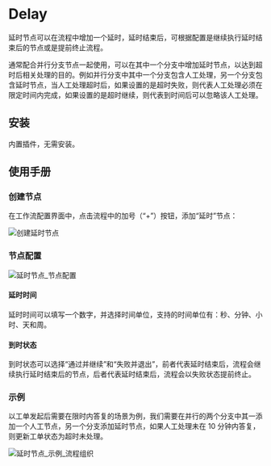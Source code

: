 # Delay

<PluginInfo name="workflow-delay" link="/handbook/workflow-delay"></PluginInfo>

延时节点可以在流程中增加一个延时，延时结束后，可根据配置是继续执行延时结束后的节点或是提前终止流程。

通常配合并行分支节点一起使用，可以在其中一个分支中增加延时节点，以达到超时后相关处理的目的。例如并行分支中其中一个分支包含人工处理，另一个分支包含延时节点，当人工处理超时后，如果设置的是超时失败，则代表人工处理必须在限定时间内完成，如果设置的是超时继续，则代表到时间后可以忽略该人工处理。

## 安装

内置插件，无需安装。

## 使用手册

### 创建节点

在工作流配置界面中，点击流程中的加号（“+”）按钮，添加“延时”节点：

![创建延时节点](https://static-docs.nocobase.com/d0816999c9f7acaec1c409bd8fb6cc36.png)

### 节点配置

![延时节点_节点配置](https://static-docs.nocobase.com/5fe8a36535f20a087a0148ffa1cd2aea.png)

#### 延时时间

延时时间可以填写一个数字，并选择时间单位，支持的时间单位有：秒、分钟、小时、天和周。

#### 到时状态

到时状态可以选择“通过并继续”和“失败并退出”，前者代表延时结束后，流程会继续执行延时结束后的节点，后者代表延时结束后，流程会以失败状态提前终止。

### 示例

以工单发起后需要在限时内答复的场景为例，我们需要在并行的两个分支中其一添加一个人工节点，另一个分支添加延时节点，如果人工处理未在 10 分钟内答复，则更新工单状态为超时未处理。

![延时节点_示例_流程组织](https://static-docs.nocobase.com/898c84adc376dc211b003a62e16e8e5b.png)
